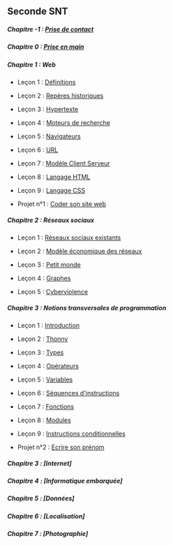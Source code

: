 ## Seconde SNT

##### Chapitre -1 : [Prise de contact](./Prise_de_contact/Prise_de_contact.md)

##### Chapitre 0 : [Prise en main](./Prise_en_main/Prise_en_main.md)

##### Chapitre 1 : Web

- Leçon 1 : [Définitions](./Web/Definitions.md)

- Leçon 2 : [Repères historiques](./Web/Reperes_historiques.md)

- Leçon 3 : [Hypertexte](./Web/Hypertexte.md)

- Leçon 4 : [Moteurs de recherche](./Web/Moteurs_de_recherche.md)

- Leçon 5 : [Navigateurs](./Web/Navigateurs.md)

- Leçon 6 : [URL](./Web/URL.md)

- Leçon 7 : [Modèle Client Serveur](./Web/Modele_client_serveur.md)

- Leçon 8 : [Langage HTML](./Web/HTML.md)

- Leçon 9 : [Langage CSS](./Web/CSS.md)

- Projet n°1 : [Coder son site web](./Web/Projet_coder_son_site_web.md)

##### Chapitre 2 : Réseaux sociaux

- Leçon 1 : [Réseaux sociaux existants](./Réseaux_sociaux/Reseaux_sociaux_existants.md)

- Leçon 2 : [Modèle économique des réseaux](./Réseaux_sociaux/Modele_economique.md)

- Leçon 3 : [Petit monde](./Réseaux_sociaux/Petit_monde.md)

- Leçon 4 : [Graphes](./Réseaux_sociaux/Graphes.md)

- Leçon 5 : [Cyberviolence](./Réseaux_sociaux/Cyberviolence.md)

##### Chapitre 3 : Notions transversales de programmation

- Leçon 1 : [Introduction](./Notions_transversales_de_programmation/Introduction.md)

- Leçon 2 : [Thonny](./Notions_transversales_de_programmation/Thonny.md)

- Leçon 3 : [Types](./Notions_transversales_de_programmation/Types.md)

- Leçon 4 : [Opérateurs](./Notions_transversales_de_programmation/Opérateurs.md)

- Leçon 5 : [Variables](./Notions_transversales_de_programmation/Variables.md)

- Leçon 6 : [Séquences d'instructions](./Notions_transversales_de_programmation/Séquences.md)

- Leçon 7 : [Fonctions](./Notions_transversales_de_programmation/Fonctions.md)

- Leçon 8 : [Modules](./Notions_transversales_de_programmation/Modules.md)

- Leçon 9 : [Instructions conditionnelles](./Notions_transversales_de_programmation/Instructions_conditionnelles.md)

- Projet n°2 : [Ecrire son prénom](./Notions_transversales_de_programmation/Projet_prénom.md)

##### Chapitre 3 : [Internet]

##### Chapitre 4 : [Informatique embarquée]

##### Chapitre 5 : [Données]

##### Chapitre 6 : [Localisation]

##### Chapitre 7 : [Photographie]
